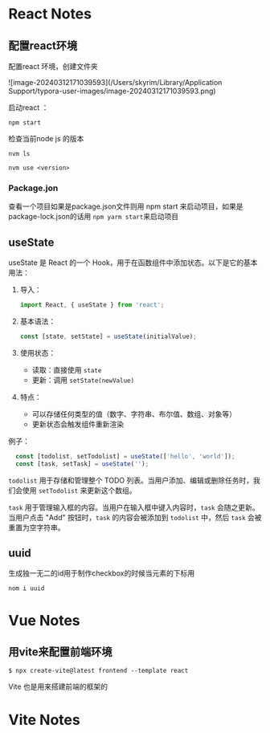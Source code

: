 # React Notes

## 配置react环境

配置react 环境，创建文件夹

![image-20240312171039593](/Users/skyrim/Library/Application Support/typora-user-images/image-20240312171039593.png)

启动react ：

`npm start`

检查当前node js 的版本

`nvm ls`

`nvm use <version>`

### Package.jon

查看一个项目如果是package.json文件则用 npm start 来启动项目，如果是package-lock.json的话用 `npm yarm start`来启动项目

## useState

useState 是 React 的一个 Hook，用于在函数组件中添加状态。以下是它的基本用法：

1. 导入：

   ```js
   import React, { useState } from 'react';
   ```

2. 基本语法：

   ```js
   const [state, setState] = useState(initialValue);
   ```

3. 使用状态：

   - 读取：直接使用 `state`
   - 更新：调用 `setState(newValue)`

4. 特点：

   - 可以存储任何类型的值（数字、字符串、布尔值、数组、对象等）
   - 更新状态会触发组件重新渲染

例子：

```js
  const [todolist, setTodolist] = useState(['hello', 'world']);
  const [task, setTask] = useState('');
```

`todolist` 用于存储和管理整个 TODO 列表。当用户添加、编辑或删除任务时，我们会使用 `setTodolist` 来更新这个数组。

`task` 用于管理输入框的内容。当用户在输入框中键入内容时，`task` 会随之更新。当用户点击 "Add" 按钮时，`task` 的内容会被添加到 `todolist` 中，然后 `task` 会被重置为空字符串。

## uuid

生成独一无二的id用于制作checkbox的时候当元素的下标用

`nom i uuid`





# Vue Notes



## 用vite来配置前端环境

`$ npx create-vite@latest frontend --template react`

Vite 也是用来搭建前端的框架的

# Vite Notes



